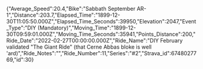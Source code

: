 {"Average_Speed":20.4,"Bike":"Sabbath September AR-1","Distance":203.7,"Elapsed_Time":"1899-12-30T11:05:50.000Z","Elapsed_Time_Seconds":39950,"Elevation":2047,"Event_Type":"DIY (Mandatory)","Moving_Time":"1899-12-30T09:59:01.000Z","Moving_Time_Seconds":35941,"Points_Distance":200,"Ride_Date":"2022-02-27T00:00:00.000Z","Ride_Name":"DIY February validated \"The Giant Ride\" (that Cerne Abbas bloke is well 'ard)","Ride_Notes":"","Ride_Number":11,"Series":"#2","Strava_id":6748027769,"id":30}